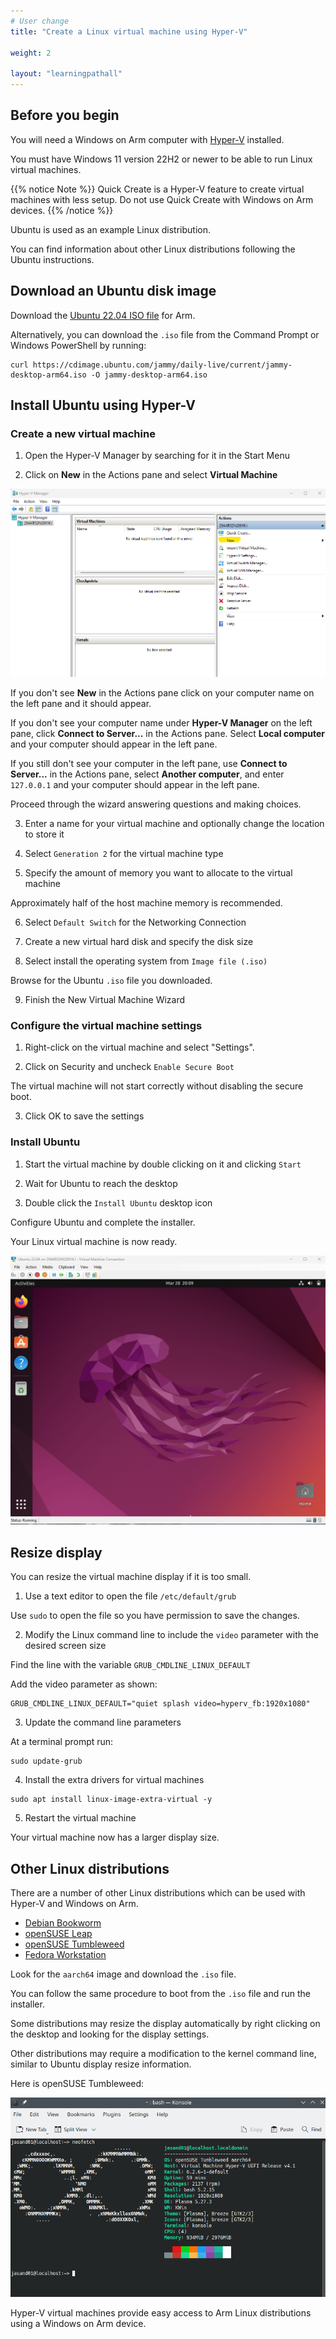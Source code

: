 ```yaml
---
# User change
title: "Create a Linux virtual machine using Hyper-V"

weight: 2

layout: "learningpathall"
---
```


## Before you begin

You will need a Windows on Arm computer with [Hyper-V](/install-guides/hyper-v/) installed. 

You must have Windows 11 version 22H2 or newer to be able to run Linux virtual machines.

{{% notice Note %}}
Quick Create is a Hyper-V feature to create virtual machines with less setup. 
Do not use Quick Create with Windows on Arm devices.
{{% /notice %}}

Ubuntu is used as an example Linux distribution. 

You can find information about other Linux distributions following the Ubuntu instructions. 

## Download an Ubuntu disk image

Download the [Ubuntu 22.04 ISO file](https://cdimage.ubuntu.com/jammy/daily-live/current/jammy-desktop-arm64.iso) for Arm.

Alternatively, you can download the `.iso` file from the Command Prompt or Windows PowerShell by running:

```console
curl https://cdimage.ubuntu.com/jammy/daily-live/current/jammy-desktop-arm64.iso -O jammy-desktop-arm64.iso
```

## Install Ubuntu using Hyper-V 

### Create a new virtual machine

1. Open the Hyper-V Manager by searching for it in the Start Menu

2. Click on **New** in the Actions pane and select **Virtual Machine**

![New Hyper-V virtual machine](hyper-v-new.png)

If you don't see **New** in the Actions pane click on your computer name on the left pane and it should appear. 

If you don't see your computer name under **Hyper-V Manager** on the left pane, click **Connect to Server...** in the Actions pane. Select **Local computer** and your computer should appear in the left pane. 

If you still don't see your computer in the left pane, use **Connect to Server...** in the Actions pane, select **Another computer**, and enter `127.0.0.1` and your computer should appear in the left pane. 

Proceed through the wizard answering questions and making choices.

3. Enter a name for your virtual machine and optionally change the location to store it

4. Select `Generation 2` for the virtual machine type

5. Specify the amount of memory you want to allocate to the virtual machine

Approximately half of the host machine memory is recommended.

6. Select `Default Switch` for the Networking Connection

7. Create a new virtual hard disk and specify the disk size

8. Select install the operating system from `Image file (.iso)`

Browse for the Ubuntu `.iso` file you downloaded. 

9. Finish the New Virtual Machine Wizard


### Configure the virtual machine settings

1. Right-click on the virtual machine and select "Settings".

2. Click on Security and uncheck `Enable Secure Boot` 

The virtual machine will not start correctly without disabling the secure boot. 

3. Click OK to save the settings

### Install Ubuntu

1. Start the virtual machine by double clicking on it and clicking `Start`

2. Wait for Ubuntu to reach the desktop

3. Double click the `Install Ubuntu` desktop icon

Configure Ubuntu and complete the installer. 

Your Linux virtual machine is now ready. 

![Ubuntu desktop](ubuntu-desktop.png)

## Resize display

You can resize the virtual machine display if it is too small. 

1. Use a text editor to open the file `/etc/default/grub`

Use `sudo` to open the file so you have permission to save the changes.

2. Modify the Linux command line to include the `video` parameter with the desired screen size

Find the line with the variable `GRUB_CMDLINE_LINUX_DEFAULT`

Add the video parameter as shown:

```console
GRUB_CMDLINE_LINUX_DEFAULT="quiet splash video=hyperv_fb:1920x1080"
```

3. Update the command line parameters

At a terminal prompt run:

```console
sudo update-grub
```

4. Install the extra drivers for virtual machines

```console
sudo apt install linux-image-extra-virtual -y
```

5. Restart the virtual machine

Your virtual machine now has a larger display size. 

## Other Linux distributions 

There are a number of other Linux distributions which can be used with Hyper-V and Windows on Arm. 

- [Debian Bookworm](https://www.debian.org/releases/bookworm/)
- [openSUSE Leap](https://get.opensuse.org/leap/15.4/)
- [openSUSE Tumbleweed](https://get.opensuse.org/tumbleweed/)
- [Fedora Workstation](https://getfedora.org/workstation/download/)

Look for the `aarch64` image and download the `.iso` file. 

You can follow the same procedure to boot from the `.iso` file and run the installer. 

Some distributions may resize the display automatically by right clicking on the desktop and looking for the display settings. 

Other distributions may require a modification to the kernel command line, similar to Ubuntu display resize information.

Here is openSUSE Tumbleweed:

![openSUSE tumbleweed](tumbleweed.png)

Hyper-V virtual machines provide easy access to Arm Linux distributions using a Windows on Arm device. 
